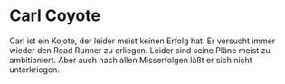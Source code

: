 # Carl Coyote

Carl ist ein Kojote, der leider meist keinen Erfolg hat.
Er versucht immer wieder den Road Runner zu erliegen.
Leider sind seine Pläne meist zu ambitioniert.
Aber auch nach allen Misserfolgen läßt er sich nicht unterkriegen.

